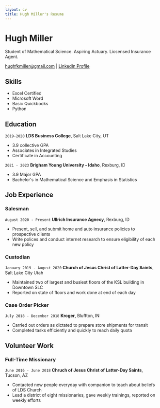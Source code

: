 ```yaml
---
layout: cv
title: Hugh Miller's Resume
---
```

# Hugh Miller
Student of Mathematical Science. Aspiring Actuary. Licsensed Insurance Agent.

<div id="webaddress">
<a href="hughfkmiller@gmail.com">hughfkmiller@gmail.com</a>
| <a href="https://www.linkedin.com/in/hugh-f-miller/">LinkedIn Profile</a>
</div>

<!-- https://www.monique.tech/the-art-of-markdown -->


## Skills

- Excel Certified
- Microsoft Word  
- Basic Quickbooks
- Python 

## Education

`2019-2020`
__LDS Business College__, Salt Lake City, UT

- 3.9 collective GPA
- Associates in Integrated Studies
- Certificate in Accounting

`2021 - 2023`
__Brigham Young University - Idaho__, Rexburg, ID

- 3.9 Major GPA
- Bachelor's in Mathematical Science and Emphasis in Statistics


## Job Experience

### Salesman

`August 2020 - Present`
__Ullrich Insurance Agnecy__, Rexburg, ID

- Present, sell, and submit home and auto insurance policies to prospective clients
- Write polices and conduct internet research to ensure eligibility of each new policy

### Custodian

`January 2019 - August 2020`
__Church of Jesus Christ of Latter-Day Saints__, Salt Lake City Utah

- Maintained two of largest and busiest floors of the KSL building in Downtown SLC
- Reported on state of floors and work done at end of each day

### Case Order Picker

`July 2018 - December 2018`
__Kroger__, Bluffton, IN

- Carried out orders as dictated to prepare store shipments for transit
- Completed tasks efficiently and quickly to reach daily quota


## Volunteer Work

### Full-Time Missionary

`June 2016 - June 2018`
__Chruch of Jesus Christ of Latter-Day Saints__, Tucson, AZ

- Contacted new people everyday with companion to teach about beliefs of LDS Church
- Lead a district of eight missionaries, gave weekly trainings, reported on weekly efforts





<!-- ### Footer
Last updated: May 2013 -->


